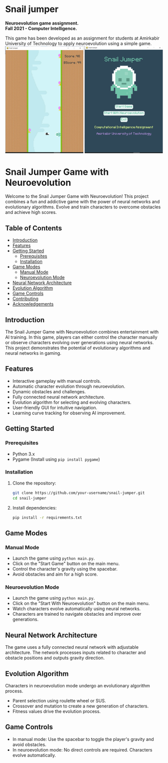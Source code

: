 # Snail jumper
**Neuroevolution game assignment.**  
**Fall 2021 - Computer Intelligence.**  

This game has been developed as an assignment for students at Amirkabir University of Technology to apply neuroevolution using a simple game.  
![Snail Jumber](SnailJumper.png)


# Snail Jumper Game with Neuroevolution

Welcome to the Snail Jumper Game with Neuroevolution! This project combines a fun and addictive game with the power of neural networks and evolutionary algorithms. Evolve and train characters to overcome obstacles and achieve high scores.

## Table of Contents
- [Introduction](#introduction)
- [Features](#features)
- [Getting Started](#getting-started)
  - [Prerequisites](#prerequisites)
  - [Installation](#installation)
- [Game Modes](#game-modes)
  - [Manual Mode](#manual-mode)
  - [Neuroevolution Mode](#neuroevolution-mode)
- [Neural Network Architecture](#neural-network-architecture)
- [Evolution Algorithm](#evolution-algorithm)
- [Game Controls](#game-controls)
- [Contributing](#contributing)
- [Acknowledgements](#acknowledgements)

## Introduction
The Snail Jumper Game with Neuroevolution combines entertainment with AI training. In this game, players can either control the character manually or observe characters evolving over generations using neural networks. This project demonstrates the potential of evolutionary algorithms and neural networks in gaming.

## Features
- Interactive gameplay with manual controls.
- Automatic character evolution through neuroevolution.
- Dynamic obstacles and challenges.
- Fully connected neural network architecture.
- Evolution algorithm for selecting and evolving characters.
- User-friendly GUI for intuitive navigation.
- Learning curve tracking for observing AI improvement.

## Getting Started

### Prerequisites
- Python 3.x
- Pygame (Install using `pip install pygame`)

### Installation
1. Clone the repository:
   ```bash
   git clone https://github.com/your-username/snail-jumper.git
   cd snail-jumper
   ```

2. Install dependencies:
   ```bash
   pip install -r requirements.txt
   ```

## Game Modes

### Manual Mode
- Launch the game using `python main.py`.
- Click on the "Start Game" button on the main menu.
- Control the character's gravity using the spacebar.
- Avoid obstacles and aim for a high score.

### Neuroevolution Mode
- Launch the game using `python main.py`.
- Click on the "Start With Neuroevolution" button on the main menu.
- Watch characters evolve automatically using neural networks.
- Characters are trained to navigate obstacles and improve over generations.

## Neural Network Architecture
The game uses a fully connected neural network with adjustable architecture. The network processes inputs related to character and obstacle positions and outputs gravity direction.

## Evolution Algorithm
Characters in neuroevolution mode undergo an evolutionary algorithm process.
- Parent selection using roulette wheel or SUS.
- Crossover and mutation to create a new generation of characters.
- Fitness values drive the evolution process.

## Game Controls
- In manual mode: Use the spacebar to toggle the player's gravity and avoid obstacles.
- In neuroevolution mode: No direct controls are required. Characters evolve automatically.




